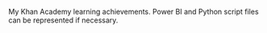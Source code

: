 My Khan Academy learning achievements. Power BI and Python script files can be represented if necessary.
